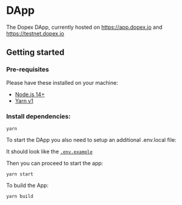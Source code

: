 # DApp

The Dopex DApp, currently hosted on https://app.dopex.io and https://testnet.dopex.io

## Getting started

### Pre-requisites

Please have these installed on your machine:

- [Node.js 14+](https://nodejs.org/)
- [Yarn v1](https://classic.yarnpkg.com/lang/)

### Install dependencies:

```
yarn
```

To start the DApp you also need to setup an additional .env.local file:

It should look like the [`.env.example`](/.env.example)

Then you can proceed to start the app:

```
yarn start
```

To build the App:

```
yarn build
```
